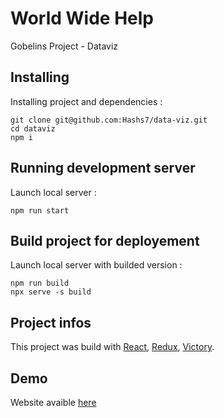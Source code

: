 # World Wide Help

Gobelins Project - Dataviz 


## Installing

Installing project and dependencies :

    git clone git@github.com:Hashs7/data-viz.git
    cd dataviz
    npm i


## Running development server

Launch local server :

    npm run start


## Build project for deployement

Launch local server with builded version :

    npm run build
    npx serve -s build


## Project infos

This project was build with [React](https://reactjs.org), [Redux](https://redux.js.org), [Victory](https://formidable.com/open-source/victory/).


## Demo

Website avaible [here](https://wwh.sebhernoux.me/)
